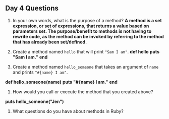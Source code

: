 ## Day 4 Questions

1. In your own words, what is the purpose of a method? **A method is a set expression, or set of expressions, that returns a value based on parameters set. The purpose/benefit to methods is not having to rewrite code, as the method can be invoked by referring to the method that has already been set/defined.**

1. Create a method named `hello` that will print `"Sam I am"`.
**def hello**
  **puts "Sam I am."**
**end**

1. Create a method named `hello_someone` that takes an argument of `name` and prints `"#{name} I am"`.

**def hello_someone(name)**
  **puts "#{name} I am."**
**end**

1. How would you call or execute the method that you created above?

**puts hello_someone("Jen")**


1. What questions do you have about methods in Ruby?
